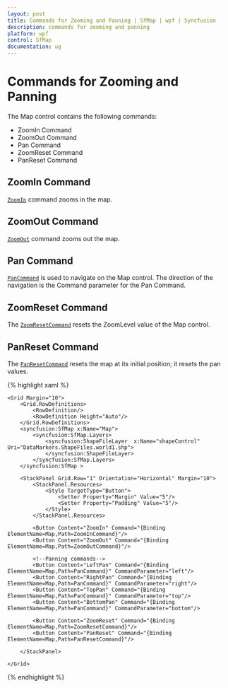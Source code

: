 ```yaml
---
layout: post
title: Commands for Zooming and Panning | SfMap | wpf | Syncfusion
description: commands for zooming and panning
platform: wpf
control: SfMap
documentation: ug
---
```


# Commands for Zooming and Panning

The Map control contains the following commands:

* ZoomIn Command
* ZoomOut Command
* Pan Command
* ZoomReset Command
* PanReset Command

## ZoomIn Command

[`ZoomIn`](https://help.syncfusion.com/cr/wpf/Syncfusion.SfMaps.WPF~Syncfusion.UI.Xaml.Maps.SfMap~ZoomInCommand.html) command zooms in the map.

## ZoomOut Command

[`ZoomOut`](https://help.syncfusion.com/cr/wpf/Syncfusion.SfMaps.WPF~Syncfusion.UI.Xaml.Maps.SfMap~ZoomOutCommand.html) command zooms out the map.

## Pan Command

[`PanCommand`](https://help.syncfusion.com/cr/wpf/Syncfusion.SfMaps.WPF~Syncfusion.UI.Xaml.Maps.SfMap~PanCommand.html) is used to navigate on the Map control. The direction of the navigation is the Command parameter for the Pan Command.

## ZoomReset Command

The [`ZoomResetCommand`](https://help.syncfusion.com/cr/wpf/Syncfusion.SfMaps.WPF~Syncfusion.UI.Xaml.Maps.SfMap~ZoomResetCommand.html) resets the ZoomLevel value of the Map control.

## PanReset Command

The [`PanResetCommand`](https://help.syncfusion.com/cr/wpf/Syncfusion.SfMaps.WPF~Syncfusion.UI.Xaml.Maps.SfMap~PanResetCommand.html) resets the map at its initial position; it resets the pan values.

{% highlight xaml %}

    <Grid Margin="10">
        <Grid.RowDefinitions>
            <RowDefinition/>
            <RowDefinition Height="Auto"/>
        </Grid.RowDefinitions>
        <syncfusion:SfMap x:Name="Map">
            <syncfusion:SfMap.Layers>
                <syncfusion:ShapeFileLayer  x:Name="shapeControl" Uri="DataMarkers.ShapeFiles.world1.shp">
                </syncfusion:ShapeFileLayer>
            </syncfusion:SfMap.Layers>
        </syncfusion:SfMap >
        
        <StackPanel Grid.Row="1" Orientation="Horizontal" Margin="10">
            <StackPanel.Resources>
                <Style TargetType="Button">
                    <Setter Property="Margin" Value="5"/>
                    <Setter Property="Padding" Value="5"/>
                </Style>
            </StackPanel.Resources>
            
            <Button Content="ZoomIn" Command="{Binding ElementName=Map,Path=ZoomInCommand}"/>
            <Button Content="ZoomOut" Command="{Binding ElementName=Map,Path=ZoomOutCommand}"/>
            
            <!--Panning commands-->
            <Button Content="LeftPan" Command="{Binding ElementName=Map,Path=PanCommand}" CommandParameter="left"/>
            <Button Content="RightPan" Command="{Binding ElementName=Map,Path=PanCommand}" CommandParameter="right"/>
            <Button Content="TopPan" Command="{Binding ElementName=Map,Path=PanCommand}" CommandParameter="top"/>
            <Button Content="BottomPan" Command="{Binding ElementName=Map,Path=PanCommand}" CommandParameter="bottom"/>

            <Button Content="ZoomReset" Command="{Binding ElementName=Map,Path=ZoomResetCommand}"/>
            <Button Content="PanReset" Command="{Binding ElementName=Map,Path=PanResetCommand}"/>
            
        </StackPanel>

    </Grid>

{% endhighlight %}

